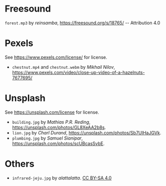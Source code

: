 # Freesound

`forest.mp3` by _reinsamba_, https://freesound.org/s/18765/ -- Attribution 4.0

# Pexels

See https://www.pexels.com/license/ for license.

- `chestnut.mp4` and `chestnut.webm` by _Mikhail Nilov_, https://www.pexels.com/video/close-up-video-of-a-hazelnuts-7677695/

# Unsplash

See https://unsplash.com/license for license.

- `building.jpg` by _Mathias P.R. Reding_, https://unsplash.com/photos/GL8XeAA2b8s.
- `lion.jpg` by _Charl Durand_, https://unsplash.com/photos/Sb7UlHaJGVk.
- `plumbing.jpg` by _Samuel Sianipar_, https://unsplash.com/photos/scUBcasSvbE.

# Others

- `infrared-jeju.jpg` by _alattalatta_. [CC BY-SA 4.0](https://creativecommons.org/licenses/by-sa/4.0/)

